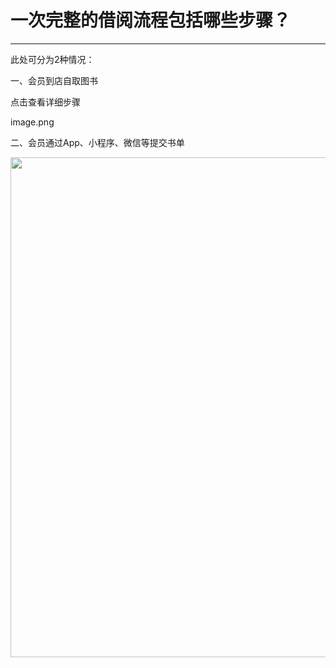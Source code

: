 # 一次完整的借阅流程包括哪些步骤？
-----
此处可分为2种情况：

一、会员到店自取图书

点击查看详细步骤

image.png



二、会员通过App、小程序、微信等提交书单

<img src="https://qudulib.oss-cn-shanghai.aliyuncs.com/%E5%B1%8F%E5%B9%95%E5%BF%AB%E7%85%A7%202019-09-27%20%E4%B8%8A%E5%8D%889.52.11.png" width="800" hegiht="500" align=center />
